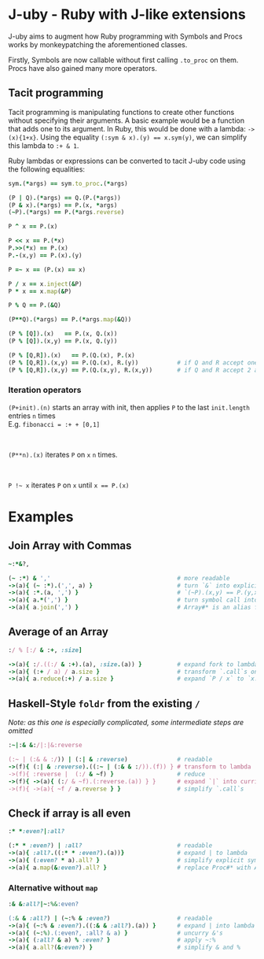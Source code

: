 <!--language-all: lang-rb -->

# J-uby - Ruby with J-like extensions

J-uby aims to augment how Ruby programming with Symbols and Procs works by monkeypatching the aforementioned classes.

Firstly, Symbols are now callable without first calling `.to_proc` on them. Procs have also gained many more operators.

## Tacit programming

Tacit programming is manipulating functions to create other functions without specifying their arguments. A basic example would be a function that adds one to its argument. In Ruby, this would be done with a lambda: `->(x){1+x}`. Using the equality `(:sym & x).(y) == x.sym(y)`, we can simplify this lambda to `:+ & 1`.  

Ruby lambdas or expressions can be converted to tacit J-uby code using the following equalities:

```ruby
sym.(*args) == sym.to_proc.(*args)

(P | Q).(*args) == Q.(P.(*args))
(P & x).(*args) == P.(x, *args)
(~P).(*args) == P.(*args.reverse)

P ^ x == P.(x)

P << x == P.(*x)
P.>>(*x) == P.(x)
P.-(x,y) == P.(x).(y)

P =~ x == (P.(x) == x)

P / x == x.inject(&P)
P * x == x.map(&P)

P % Q == P.(&Q)

(P**Q).(*args) == P.(*args.map(&Q))

(P % [Q]).(x)   == P.(x, Q.(x))
(P % [Q]).(x,y) == P.(x, Q.(y))

(P % [Q,R]).(x)   == P.(Q.(x), P.(x)
(P % [Q,R]).(x,y) == P.(Q.(x), R.(y))           # if Q and R accept one argument
(P % [Q,R]).(x,y) == P.(Q.(x,y), R.(x,y))       # if Q and R accept 2 arguments
```

### Iteration operators
`(P+init).(n)` starts an array with init, then applies `P` to the last `init.length` entries `n` times
<br>
E.g. `fibonacci = :+ + [0,1]`


<br>

`(P**n).(x)` iterates `P` on `x` `n` times.


<br>

`P !~ x` iterates `P` on `x` until `x == P.(x)`

# Examples

## Join Array with Commas

```ruby
~:*&?,

(~ :*) & ','                                    # more readable
->(a){ (~ :*).(',', a) }                        # turn `&` into explicit lambda
->(a){ :*.(a, ',') }                            # `(~P).(x,y) == P.(y,x)`
->(a){ a.*(',') }                               # turn symbol call into explicit method call
->(a){ a.join(',') }                            # Array#* is an alias for Array#join
```
## Average of an Array
```ruby
:/ % [:/ & :+, :size]

->(a){ :/.((:/ & :+).(a), :size.(a)) }          # expand fork to lambda
->(a){ (:+ / a) / a.size }                      # transform `.call`s on procs to method accesses
->(a){ a.reduce(:+) / a.size }                  # expand `P / x` to `x.reduce(&P)`
```

## Haskell-Style `foldr` from the existing `/`
*Note: as this one is especially complicated, some intermediate steps are omitted*
```ruby
:~|:& &:/|:|&:reverse

(:~ | (:& & :/)) | (:| & :reverse)              # readable
->(f){ (:| & :reverse).((:~ | (:& & :/)).(f)) } # transform to lambda
->(f){ :reverse |  (:/ & ~f) }                  # reduce
->(f){ ->(a){ (:/ & ~f).(:reverse.(a)) } }      # expand `|` into curried lambda
->(f){ ->(a){ ~f / a.reverse } }                # simplify `.call`s
```


## Check if array is all even

```ruby
:* *:even?|:all?

(:* * :even?) | :all?                           # readable
->(a){ :all?.((:* * :even?).(a))}               # expand | to lambda
->(a){ (:even? * a).all? }                      # simplify explicit symbol calls
->(a){ a.map(&:even?).all? }                    # replace Proc#* with Array#map
```
### Alternative without `map`

```ruby
:& &:all?|~:%&:even?

(:& & :all?) | (~:% & :even?)                   # readable
->(a){ (~:% & :even?).((:& & :all?).(a)) }      # expand | into lambda
->(a){ (~:%).(:even?, :all? & a) }              # uncurry &'s
->(a){ (:all? & a) % :even? }                   # apply ~:%
->(a){ a.all?(&:even?) }                        # simplify & and %
```
